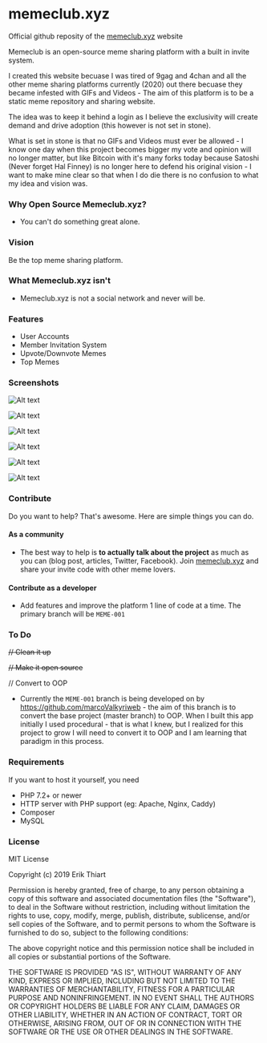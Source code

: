 # memeclub.xyz
Official github reposity of the [memeclub.xyz](https://memeclub.xyz) website

Memeclub is an open-source meme sharing platform with a built in invite system.

I created this website becuase I was tired of 9gag and 4chan and all the other meme sharing platforms currently (2020) out there becuase they became infested with GIFs and Videos - The aim of this platform is to be a static meme repository and sharing website.

The idea was to keep it behind a login as I believe the exclusivity will create demand and drive adoption (this however is not set in stone).

What is set in stone is that no GIFs and Videos must ever be allowed - I know one day when this project becomes bigger my vote and opinion will no longer matter, but like Bitcoin with it's many forks today because Satoshi (Never forget Hal Finney) is no longer here to defend his original vision - I want to make mine clear so that when I do die there is no confusion to what my idea and vision was.

### Why Open Source Memeclub.xyz?
* You can't do something great alone. 

### Vision
Be the top meme sharing platform.

### What Memeclub.xyz isn't
* Memeclub.xyz is not a social network and never will be.

### Features

* User Accounts
* Member Invitation System
* Upvote/Downvote Memes
* Top Memes

### Screenshots

![Alt text](/../memeclub/readme/view_meme.png?raw=true)

![Alt text](/../memeclub/readme/registration.png?raw=true)

![Alt text](/../memeclub/readme/login.png?raw=true)

![Alt text](/../memeclub/readme/memester_profile.png?raw=true)

![Alt text](/../memeclub/readme/all_memesters.png?raw=true)

![Alt text](/../memeclub/readme/all_memes.png?raw=true)

### Contribute

Do you want to help? That's awesome. Here are simple things you can do.

#### As a community

* The best way to help is **to actually talk about the project** as much as you can (blog post, articles, Twitter, Facebook). Join [memeclub.xyz](https://memeclub.xyz) and share your invite code with other meme lovers.

#### Contribute as a developer

* Add features and improve the platform 1 line of code at a time. The primary branch will be `MEME-001` 

### To Do
~~// Clean it up~~

~~// Make it open source~~

// Convert to OOP

* Currently the `MEME-001` branch is being developed on by https://github.com/marcoValkyriweb - the aim of this branch is to convert the base project (master branch) to OOP. When I built this app initially I used procedural - that is what I knew, but I realized for this project to grow I will need to convert it to OOP and I am learning that paradigm in this process.

### Requirements
If you want to host it yourself, you need

* PHP 7.2+ or newer
* HTTP server with PHP support (eg: Apache, Nginx, Caddy)
* Composer
* MySQL

### License

MIT License

Copyright (c) 2019 Erik Thiart

Permission is hereby granted, free of charge, to any person obtaining a copy
of this software and associated documentation files (the "Software"), to deal
in the Software without restriction, including without limitation the rights
to use, copy, modify, merge, publish, distribute, sublicense, and/or sell
copies of the Software, and to permit persons to whom the Software is
furnished to do so, subject to the following conditions:

The above copyright notice and this permission notice shall be included in all
copies or substantial portions of the Software.

THE SOFTWARE IS PROVIDED "AS IS", WITHOUT WARRANTY OF ANY KIND, EXPRESS OR
IMPLIED, INCLUDING BUT NOT LIMITED TO THE WARRANTIES OF MERCHANTABILITY,
FITNESS FOR A PARTICULAR PURPOSE AND NONINFRINGEMENT. IN NO EVENT SHALL THE
AUTHORS OR COPYRIGHT HOLDERS BE LIABLE FOR ANY CLAIM, DAMAGES OR OTHER
LIABILITY, WHETHER IN AN ACTION OF CONTRACT, TORT OR OTHERWISE, ARISING FROM,
OUT OF OR IN CONNECTION WITH THE SOFTWARE OR THE USE OR OTHER DEALINGS IN THE
SOFTWARE.